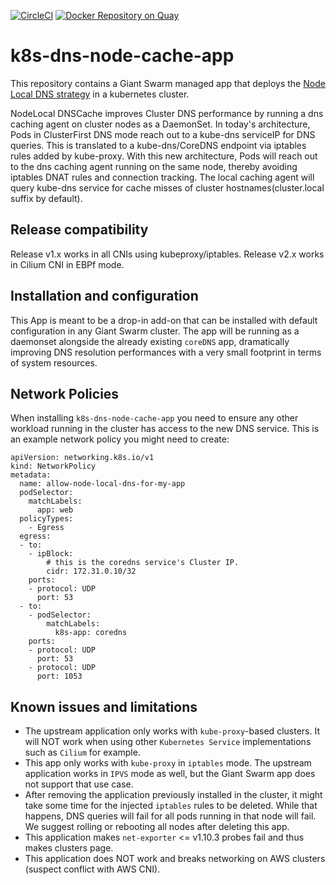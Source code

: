 [![CircleCI](https://circleci.com/gh/giantswarm/k8s-dns-node-cache-app/tree/main.svg?style=svg)](https://circleci.com/gh/giantswarm/k8s-dns-node-cache-app/tree/main) [![Docker Repository on Quay](https://quay.io/repository/giantswarm/k8s-dns-node-cache/status "Docker Repository on Quay")](https://quay.io/repository/giantswarm/k8s-dns-node-cache)

# k8s-dns-node-cache-app

This repository contains a Giant Swarm managed app that deploys the [Node Local DNS strategy](https://kubernetes.io/docs/tasks/administer-cluster/nodelocaldns/) in a kubernetes cluster.

NodeLocal DNSCache improves Cluster DNS performance by running a dns caching agent on cluster nodes as a DaemonSet.
In today's architecture, Pods in ClusterFirst DNS mode reach out to a kube-dns serviceIP for DNS queries.
This is translated to a kube-dns/CoreDNS endpoint via iptables rules added by kube-proxy.
With this new architecture, Pods will reach out to the dns caching agent running on the same node, thereby avoiding iptables DNAT rules and connection tracking.
The local caching agent will query kube-dns service for cache misses of cluster hostnames(cluster.local suffix by default).

## Release compatibility

Release v1.x works in all CNIs using kubeproxy/iptables.
Release v2.x works in Cilium CNI in EBPf mode.

## Installation and configuration

This App is meant to be a drop-in add-on that can be installed with default configuration in any Giant Swarm cluster.
The app will be running as a daemonset alongside the already existing `coreDNS` app, dramatically improving DNS resolution
performances with a very small footprint in terms of system resources.

## Network Policies

When installing `k8s-dns-node-cache-app` you need to ensure any other workload running in the cluster has access to the new DNS service.
This is an example network policy you might need to create:

```
apiVersion: networking.k8s.io/v1
kind: NetworkPolicy
metadata:
  name: allow-node-local-dns-for-my-app
  podSelector:
    matchLabels:
      app: web
  policyTypes:
    - Egress
  egress:
  - to:
    - ipBlock:
        # this is the coredns service's Cluster IP.
        cidr: 172.31.0.10/32
    ports:
    - protocol: UDP
      port: 53
  - to:
    - podSelector:
        matchLabels:
          k8s-app: coredns
    ports:
    - protocol: UDP
      port: 53
    - protocol: UDP
      port: 1053
```

## Known issues and limitations

- The upstream application only works with `kube-proxy`-based clusters. It will NOT work when using other `Kubernetes Service` implementations such as `Cilium` for example.
- This app only works with `kube-proxy` in `iptables` mode. The upstream application works in `IPVS` mode as well, but the Giant Swarm app does not support that use case.
- After removing the application previously installed in the cluster, it might take some time for the injected `iptables` rules to be deleted. 
  While that happens, DNS queries will fail for all pods running in that node will fail. We suggest rolling or rebooting all nodes after deleting this app.
- This application makes `net-exporter` <= v1.10.3 probes fail and thus makes clusters page.
- This application does NOT work and breaks networking on AWS clusters (suspect conflict with AWS CNI).
